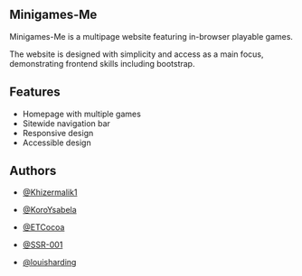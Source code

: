 ## Minigames-Me
 
Minigames-Me is a multipage website featuring in-browser playable games.

The website is designed with simplicity and access as a main focus, demonstrating frontend skills including bootstrap. 

## Features

- Homepage with multiple games
- Sitewide navigation bar
- Responsive design
- Accessible design


## Authors
- [@Khizermalik1](https://github.com/khizermalik1)

- [@KoroYsabela](https://github.com/KoroYsabela)

- [@ETCocoa](https://github.com/ETCocoa)

- [@SSR-001](https://github.com/SSR-001)

- [@louisharding](https://github.com/louisharding)

